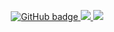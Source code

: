 <p align="center">
  <a href="https://github.com/codingo?tab=followers">
    <img src="https://img.shields.io/github/followers/codingo?label=Followers&logo=GitHub&style=for-the-badge" alt="GitHub badge" />
  </a>
  <a href="http://twitter.com/codingo_">
    <img src="https://img.shields.io/twitter/follow/codingo_?label=Twitter&logo=twitter&style=for-the-badge" />
  </a>
  <a href="https://www.youtube.com/watch?v=iLFkxAmwXF0?sub_confirmation=1">
    <img src="https://img.shields.io/youtube/channel/views/UCUfO02gdMDXgOJWdv_jiLMg?label=YouTube&logo=YouTube&style=for-the-badge" />
  </a>
</p>
